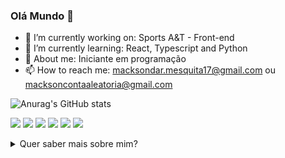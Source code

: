 ### Olá Mundo 👋


- 🔭 I’m currently working on: Sports A&T - Front-end
- 🌱 I’m currently learning: React, Typescript and Python
- 💬 About me: Iniciante em programação 
- 📫 How to reach me: macksondar.mesquita17@gmail.com ou macksoncontaaleatoria@gmail.com

![Anurag's GitHub stats](https://github-readme-stats.vercel.app/api?username=MacksonMesquita&show_icons=true&theme=radical)

![](https://img.shields.io/badge/Python-3776AB?style=for-the-badge&logo=python&logoColor=white) 
  ![](https://img.shields.io/badge/HTML-239120?style=for-the-badge&logo=html5&logoColor=white)
  ![](https://img.shields.io/badge/CSS-239120?&style=for-the-badge&logo=css3&logoColor=white)
  ![](https://img.shields.io/badge/JavaScript-323330?style=for-the-badge&logo=javascript&logoColor=F7DF1E)
  ![](https://img.shields.io/badge/React-20232A?style=for-the-badge&logo=react&logoColor=61DAFB)
  ![](https://img.shields.io/badge/TypeScript-007ACC?style=for-the-badge&logo=typescript&logoColor=white)

<details>
<summary>Quer saber mais sobre mim?</summary>
<br>
Quem sou eu!
<br><br>
<pre>
Me chamo Mackson da Rocha Mesquita, tenho 18 anos e moro em Itatiba, uma cidade no interior de São Paulo. 
Estudo Análise e Desenvolvimento de Sistemas na Universidade São Francisco. A pouco tempo, iniciei minha 
carreira como programador e embora ainda tente me achar, nas inúmeras derivações e nichos do mercado de TI, 
me aproximei do mercado de front-end. Tenho uma breve experiência como QA e continuo a desenvolver minhas habilidades 
como programador, extraindo o melhor dos dois mundos. Atualmente, estudo React e Next, com a linguagem TypeScript 
e um pouco de Phyton. Sempre gostei de computadores, jogos e tecnologia, e embora na época apenas como consumidor 
me identifiquei com o mundo da programação com 15 anos, e desde então, dedico algumas horas do meu dia, a me aprofundar 
no mundo virtual das máquinas!
</pre>
</details>
